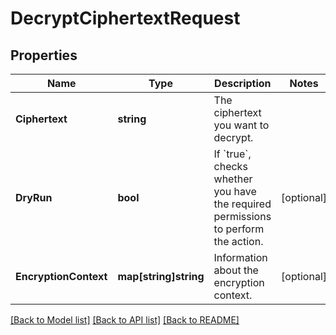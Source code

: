 # DecryptCiphertextRequest

## Properties

Name | Type | Description | Notes
------------ | ------------- | ------------- | -------------
**Ciphertext** | **string** | The ciphertext you want to decrypt. | 
**DryRun** | **bool** | If &#x60;true&#x60;, checks whether you have the required permissions to perform the action. | [optional] 
**EncryptionContext** | **map[string]string** | Information about the encryption context. | [optional] 

[[Back to Model list]](../README.md#documentation-for-models) [[Back to API list]](../README.md#documentation-for-api-endpoints) [[Back to README]](../README.md)


